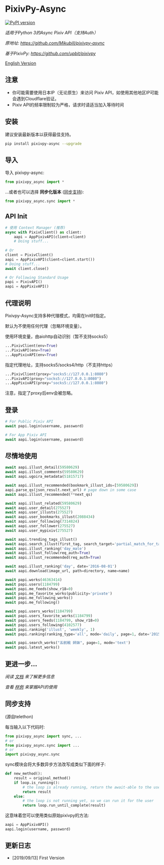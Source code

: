 PixivPy-Async 
======

[![PyPI version](https://badge.fury.io/py/PixivPy-Async.svg)](https://badge.fury.io/py/PixivPy-Async)

_适用于Python 3的Async Pixiv API（支持Auth）_

_原地址: https://github.com/Mikubill/pixivpy-async_

_基于PixivPy: https://github.com/upbit/pixivpy_

[English Version](https://github.com/Mikubill/pixivpy-async)

## 注意

* 你可能需要使用日本IP（无论原生）来访问 Pixiv API，如使用其他地区IP可能会遇到Cloudflare验证。
* Pixiv API的频率限制较为严格，请求时请适当加入等待时间

## 安装

建议安装最新版本以获得最佳支持。

```bash
pip install pixivpy-async --upgrade
```

## 导入

导入 pixivpy-async:

```python
from pixivpy_async import *
```

...或者也可以选择 **同步化版本** ([同步支持](https://github.com/Mikubill/pixivpy-async/blob/master/README.zh-cn.md#同步支持)):
```python
from pixivpy_async.sync import *
```

## API Init

```python
# 使用 Context Manager (推荐)
async with PixivClient() as client:
    aapi = AppPixivAPI(client=client)
    # Doing stuff...
    
# Or
client = PixivClient()
aapi = AppPixivAPI(client=client.start())
# Doing stuff...
await client.close()

# Or Following Standard Usage
papi = PixivAPI()
aapi = AppPixivAPI()
```

## 代理说明

Pixivpy-Async支持多种代理模式，均需在Init时指定。

默认为不使用任何代理（忽略环境变量）。

使用环境变量，由aiohttp自动识别（暂不支持socks5）

```python
...PixivClient(env=True)
...PixivAPI(env=True)
...AppPixivAPI(env=True)
```

指定代理地址，支持socks5/socks4/http（不支持https）

```python
...PixivClient(proxy="socks5://127.0.0.1:8080")
...PixivAPI(proxy="socks5://127.0.0.1:8080")
...AppPixivAPI(proxy="socks5://127.0.0.1:8080")
```

注意，指定了proxy后env会被忽略。

## 登录

```python
# For Public Pixiv API
await papi.login(username, password)

# For App Pixiv API
await aapi.login(username, password)
```

## 尽情地使用

```python
await aapi.illust_detail(59580629)
await aapi.illust_comments(59580629)
await aapi.ugoira_metadata(51815717)

await aapi.illust_recommended(bookmark_illust_ids=[59580629])
aapi.parse_qs(json_result.next_url) # page down in some case
await aapi.illust_recommended(**next_qs)

await aapi.illust_related(59580629)
await aapi.user_detail(275527)
await aapi.user_illusts(275527)
await aapi.user_bookmarks_illust(2088434)
await aapi.user_following(7314824)
await aapi.user_follower(275527)
await aapi.user_mypixiv(275527)

await aapi.trending_tags_illust()
await aapi.search_illust(first_tag, search_target='partial_match_for_tags')
await aapi.illust_ranking('day_male')
await aapi.illust_follow(req_auth=True)
await aapi.illust_recommended(req_auth=True)

await aapi.illust_ranking('day', date='2016-08-01')
await aapi.download(image_url, path=directory, name=name)

await papi.works(46363414)
await papi.users(1184799)
await papi.me_feeds(show_r18=0)
await papi.me_favorite_works(publicity='private')
await papi.me_following_works()
await papi.me_following()

await papi.users_works(1184799)
await papi.users_favorite_works(1184799)
await papi.users_feeds(1184799, show_r18=0)
await papi.users_following(4102577)
await papi.ranking('illust', 'weekly', 1)
await papi.ranking(ranking_type='all', mode='daily', page=1, date='2015-05-01')

await papi.search_works("五航戦 姉妹", page=1, mode='text')
await papi.latest_works()
```

## 更进一步...

_阅读 [文档](https://github.com/upbit/pixivpy/wiki) 来了解更多信息_

_查看 [样例](https://github.com/Mikubill/pixivpy-async/tree/master/demo) 来掌握API的使用_


## 同步支持

(源自telethon)

每当输入以下代码时:

```python
from pixivpy_async import sync, ...
# or
from pixivpy_async.sync import ...
# or
import pixivpy_async.sync
```

sync模块会将大多数异步方法改写成类似下面的样子:

```python
def new_method():
    result = original_method()
    if loop.is_running():
        # the loop is already running, return the await-able to the user
        return result
    else:
        # the loop is not running yet, so we can run it for the user
        return loop.run_until_complete(result)
```

这意味着您可以使用类似原始pixivpy的方法:

```python
aapi = AppPixivAPI()
aapi.login(username, password)
```

## 更新日志

* [2019/09/13] First Version 
